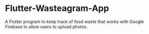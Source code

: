 # Flutter-Wasteagram-App
A Flutter program to keep track of food waste that works with Google Firebase to allow users to upload photos.
